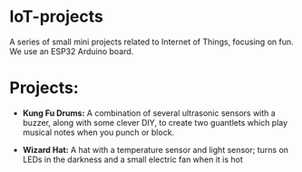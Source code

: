 # IoT-projects
A series of small mini projects related to Internet of Things, focusing on fun. We use an ESP32 Arduino board.

# Projects:

* **Kung Fu Drums:** A combination of several ultrasonic sensors with a buzzer, along with some clever DIY, to create two guantlets which play musical notes when you punch or block.

* **Wizard Hat:** A hat with a temperature sensor and light sensor; turns on LEDs in the darkness and a small electric fan when it is hot
